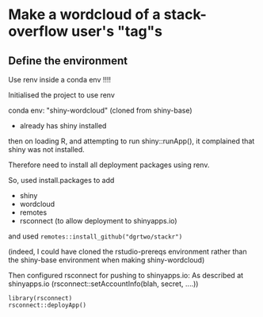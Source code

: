 # Make a wordcloud of a stack-overflow user's "tag"s

## Define the environment

Use renv inside a conda env !!!!

Initialised the project to use renv

conda env: "shiny-wordcloud" (cloned from shiny-base)
- already has shiny installed

then on loading R, and attempting to run shiny::runApp(), it complained that
shiny was not installed.

Therefore need to install all deployment packages using renv.

So, used install.packages to add
- shiny
- wordcloud
- remotes
- rsconnect (to allow deployment to shinyapps.io)

and used `remotes::install_github("dgrtwo/stackr")`

(indeed, I could have cloned the rstudio-prereqs environment rather than the
shiny-base environment when making shiny-wordcloud)

Then configured rsconnect for pushing to shinyapps.io:
As described at shinyapps.io (rsconnect::setAccountInfo(blah, secret, ....))

```
library(rsconnect)
rsconnect::deployApp()
```
